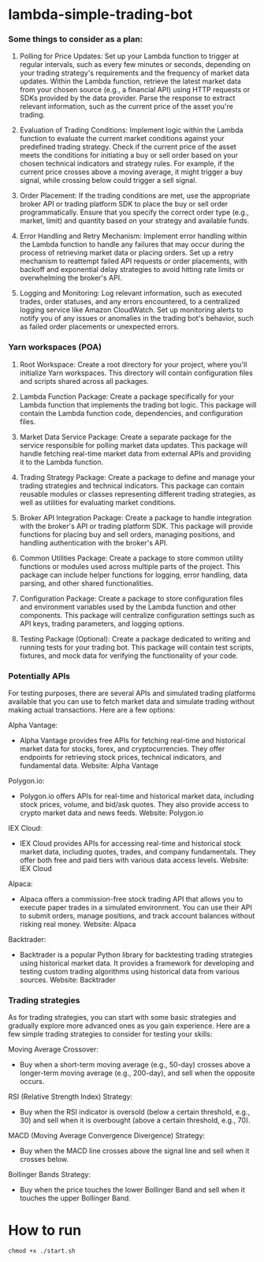 # lambda-simple-trading-bot

### Some things to consider as a plan:

1. Polling for Price Updates:
   Set up your Lambda function to trigger at regular intervals, such as every few minutes or seconds, depending on your trading strategy's requirements and the frequency of market data updates.
   Within the Lambda function, retrieve the latest market data from your chosen source (e.g., a financial API) using HTTP requests or SDKs provided by the data provider.
   Parse the response to extract relevant information, such as the current price of the asset you're trading.

2. Evaluation of Trading Conditions:
   Implement logic within the Lambda function to evaluate the current market conditions against your predefined trading strategy.
   Check if the current price of the asset meets the conditions for initiating a buy or sell order based on your chosen technical indicators and strategy rules. For example, if the current price crosses above a moving average, it might trigger a buy signal, while crossing below could trigger a sell signal.

3. Order Placement:
   If the trading conditions are met, use the appropriate broker API or trading platform SDK to place the buy or sell order programmatically.
   Ensure that you specify the correct order type (e.g., market, limit) and quantity based on your strategy and available funds.

4. Error Handling and Retry Mechanism:
   Implement error handling within the Lambda function to handle any failures that may occur during the process of retrieving market data or placing orders.
   Set up a retry mechanism to reattempt failed API requests or order placements, with backoff and exponential delay strategies to avoid hitting rate limits or overwhelming the broker's API.

5. Logging and Monitoring:
   Log relevant information, such as executed trades, order statuses, and any errors encountered, to a centralized logging service like Amazon CloudWatch.
   Set up monitoring alerts to notify you of any issues or anomalies in the trading bot's behavior, such as failed order placements or unexpected errors.

### Yarn workspaces (POA)

1. Root Workspace:
   Create a root directory for your project, where you'll initialize Yarn workspaces.
   This directory will contain configuration files and scripts shared across all packages.

2. Lambda Function Package:
   Create a package specifically for your Lambda function that implements the trading bot logic.
   This package will contain the Lambda function code, dependencies, and configuration files.

3. Market Data Service Package:
   Create a separate package for the service responsible for polling market data updates.
   This package will handle fetching real-time market data from external APIs and providing it to the Lambda function.

4. Trading Strategy Package:
   Create a package to define and manage your trading strategies and technical indicators.
   This package can contain reusable modules or classes representing different trading strategies, as well as utilities for evaluating market conditions.

5. Broker API Integration Package:
   Create a package to handle integration with the broker's API or trading platform SDK.
   This package will provide functions for placing buy and sell orders, managing positions, and handling authentication with the broker's API.

6. Common Utilities Package:
   Create a package to store common utility functions or modules used across multiple parts of the project.
   This package can include helper functions for logging, error handling, data parsing, and other shared functionalities.

7. Configuration Package:
   Create a package to store configuration files and environment variables used by the Lambda function and other components.
   This package will centralize configuration settings such as API keys, trading parameters, and logging options.

8. Testing Package (Optional):
   Create a package dedicated to writing and running tests for your trading bot.
   This package will contain test scripts, fixtures, and mock data for verifying the functionality of your code.

### Potentially APIs

For testing purposes, there are several APIs and simulated trading platforms available that you can use to fetch market data and simulate trading without making actual transactions. Here are a few options:

Alpha Vantage:

- Alpha Vantage provides free APIs for fetching real-time and historical market data for stocks, forex, and cryptocurrencies. They offer endpoints for retrieving stock prices, technical indicators, and fundamental data.
  Website: Alpha Vantage

Polygon.io:

- Polygon.io offers APIs for real-time and historical market data, including stock prices, volume, and bid/ask quotes. They also provide access to crypto market data and news feeds.
  Website: Polygon.io

IEX Cloud:

- IEX Cloud provides APIs for accessing real-time and historical stock market data, including quotes, trades, and company fundamentals. They offer both free and paid tiers with various data access levels.
  Website: IEX Cloud

Alpaca:

- Alpaca offers a commission-free stock trading API that allows you to execute paper trades in a simulated environment. You can use their API to submit orders, manage positions, and track account balances without risking real money.
  Website: Alpaca

Backtrader:

- Backtrader is a popular Python library for backtesting trading strategies using historical market data. It provides a framework for developing and testing custom trading algorithms using historical data from various sources.
  Website: Backtrader

### Trading strategies

As for trading strategies, you can start with some basic strategies and gradually explore more advanced ones as you gain experience. Here are a few simple trading strategies to consider for testing your skills:

Moving Average Crossover:

- Buy when a short-term moving average (e.g., 50-day) crosses above a longer-term moving average (e.g., 200-day), and sell when the opposite occurs.

RSI (Relative Strength Index) Strategy:

- Buy when the RSI indicator is oversold (below a certain threshold, e.g., 30) and sell when it is overbought (above a certain threshold, e.g., 70).

MACD (Moving Average Convergence Divergence) Strategy:

- Buy when the MACD line crosses above the signal line and sell when it crosses below.

Bollinger Bands Strategy:

- Buy when the price touches the lower Bollinger Band and sell when it touches the upper Bollinger Band.

# How to run

```
chmod +x ./start.sh
```

